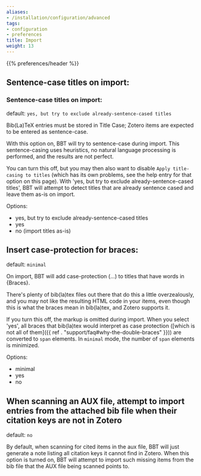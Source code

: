```yaml
---
aliases:
- /installation/configuration/advanced
tags:
- configuration
- preferences
title: Import
weight: 13
---
```


{{% preferences/header %}}

## Sentence-case titles on import:
                  

### Sentence-case titles on import:

default: `yes, but try to exclude already-sentence-cased titles`

Bib(La)TeX entries must be stored in Title Case; Zotero items are expected to be entered as sentence-case.

With this option on, BBT will try to sentence-case during import. This sentence-casing uses heuristics, no natural language processing is performed, and the results are not perfect.

You can turn this off, but you may then also want to disable `Apply title-casing to titles` (which has its own problems, see the help entry for that option on this page). With 'yes, but try to exclude already-sentence-cased titles', BBT will attempt to detect titles that are already sentence cased and leave them as-is on import.

Options:

* yes, but try to exclude already-sentence-cased titles
* yes
* no (import titles as-is)

## Insert case-protection for braces:

default: `minimal`

On import, BBT will add case-protection (<span class="nocase">...<span>) to titles that have words in {Braces}.

There's plenty of bib(la)tex files out there that do this a little overzealously, and you may not like the resulting HTML code in your items, even though this is what the braces mean in bib(la)tex, and Zotero supports it.

If you turn this off, the markup is omitted during import. When you select 'yes', all braces that bib(la)tex would interpret as case protection ([which is not all of them]({{ ref . "support/faq#why-the-double-braces" }})) are converted to `span` elements. In `minimal` mode, the number of `span` elements is minimized.

Options:

* minimal
* yes
* no

## When scanning an AUX file, attempt to import entries from the attached bib file when their citation keys are not in Zotero

default: `no`

By default, when scanning for cited items in the aux file, BBT will just generate a note listing all citation keys it cannot find in Zotero. When this option is turned on, BBT will attempt to import such missing items from the bib file that the AUX file being scanned points to.